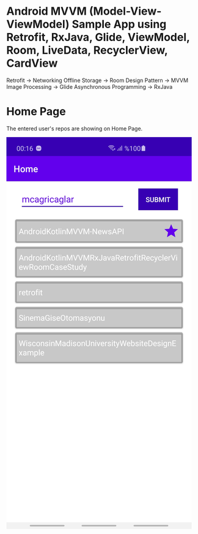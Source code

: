 # Android MVVM (Model-View-ViewModel) Sample App using Retrofit, RxJava, Glide, ViewModel, Room, LiveData, RecyclerView, CardView

Retrofit -> Networking
Offline Storage -> Room
Design Pattern -> MVVM
Image Processing -> Glide
Asynchronous Programming -> RxJava

# Home Page 
The entered user's repos are showing on Home Page.


![Home](https://github.com/MCagriCAGLAR/AndroidKotlinMVVMRxJavaRetrofitRecyclerViewRoomCaseStudy/blob/master/repolist.jpg "Home")
